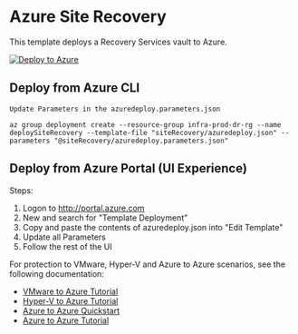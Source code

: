 # Azure Site Recovery

This template deploys a Recovery Services vault to Azure. 

[![Deploy to Azure](http://azuredeploy.net/deploybutton.png)](https://portal.azure.com/#create/Microsoft.Template/uri/https%3A%2F%2Fraw.githubusercontent.com%2FCloudDirect%2FARMLab%2Fmaster%2Ftemplates%2FsiteRecovery%2Fazuredeploy.json)


## Deploy from Azure CLI

	Update Parameters in the azuredeploy.parameters.json
	
	az group deployment create --resource-group infra-prod-dr-rg --name deploySiteRecovery --template-file "siteRecovery/azuredeploy.json" --parameters "@siteRecovery/azuredeploy.parameters.json"


## Deploy from Azure Portal (UI Experience)

Steps:
1.  Logon to http://portal.azure.com
2.  New and search for "Template Deployment"
3.  Copy and paste the contents of azuredeploy.json into "Edit Template"
4.  Update all Parameters
5.  Follow the rest of the UI

For protection to VMware, Hyper-V and Azure to Azure scenarios, see the following documentation:
- [VMware to Azure Tutorial](https://docs.microsoft.com/en-us/azure/site-recovery/tutorial-prepare-azure)
- [Hyper-V to Azure Tutorial](https://docs.microsoft.com/en-us/azure/site-recovery/tutorial-prepare-azure)
- [Azure to Azure Quickstart](https://docs.microsoft.com/en-us/azure/site-recovery/azure-to-azure-quickstart)
- [Azure to Azure Tutorial](https://docs.microsoft.com/en-us/azure/site-recovery/azure-to-azure-tutorial-enable-replication)
